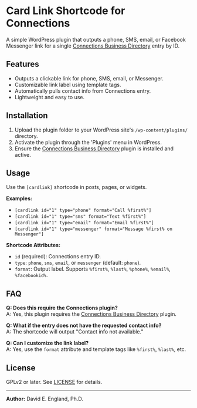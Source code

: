 # Card Link Shortcode for Connections

A simple WordPress plugin that outputs a phone, SMS, email, or Facebook Messenger link for a single [Connections Business Directory](https://connections-pro.com/) entry by ID.

## Features

- Outputs a clickable link for phone, SMS, email, or Messenger.
- Customizable link label using template tags.
- Automatically pulls contact info from Connections entry.
- Lightweight and easy to use.

## Installation

1. Upload the plugin folder to your WordPress site's `/wp-content/plugins/` directory.
2. Activate the plugin through the 'Plugins' menu in WordPress.
3. Ensure the [Connections Business Directory](https://connections-pro.com/) plugin is installed and active.

## Usage

Use the `[cardlink]` shortcode in posts, pages, or widgets.

**Examples:**
- `[cardlink id="1" type="phone" format="Call %first%"]`
- `[cardlink id="1" type="sms" format="Text %first%"]`
- `[cardlink id="1" type="email" format="Email %first%"]`
- `[cardlink id="1" type="messenger" format="Message %first% on Messenger"]`

**Shortcode Attributes:**
- `id` (required): Connections entry ID.
- `type`: `phone`, `sms`, `email`, or `messenger` (default: `phone`).
- `format`: Output label. Supports `%first%`, `%last%`, `%phone%`, `%email%`, `%facebookid%`.

## FAQ

**Q: Does this require the Connections plugin?**  
A: Yes, this plugin requires the [Connections Business Directory](https://connections-pro.com/) plugin.

**Q: What if the entry does not have the requested contact info?**  
A: The shortcode will output "Contact info not available."

**Q: Can I customize the link label?**  
A: Yes, use the `format` attribute and template tags like `%first%`, `%last%`, etc.

## License

GPLv2 or later. See [LICENSE](https://www.gnu.org/licenses/gpl-2.0.html) for details.

---

**Author:** David E. England, Ph.D.
